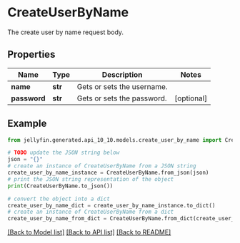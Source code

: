 # CreateUserByName

The create user by name request body.

## Properties

Name | Type | Description | Notes
------------ | ------------- | ------------- | -------------
**name** | **str** | Gets or sets the username. | 
**password** | **str** | Gets or sets the password. | [optional] 

## Example

```python
from jellyfin.generated.api_10_10.models.create_user_by_name import CreateUserByName

# TODO update the JSON string below
json = "{}"
# create an instance of CreateUserByName from a JSON string
create_user_by_name_instance = CreateUserByName.from_json(json)
# print the JSON string representation of the object
print(CreateUserByName.to_json())

# convert the object into a dict
create_user_by_name_dict = create_user_by_name_instance.to_dict()
# create an instance of CreateUserByName from a dict
create_user_by_name_from_dict = CreateUserByName.from_dict(create_user_by_name_dict)
```
[[Back to Model list]](../README.md#documentation-for-models) [[Back to API list]](../README.md#documentation-for-api-endpoints) [[Back to README]](../README.md)


